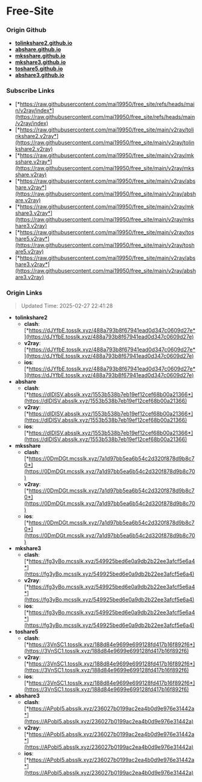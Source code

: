 # Free-Site

### Origin Github

- [**tolinkshare2.github.io**](https://github.com/tolinkshare2/tolinkshare2.github.io)
- [**abshare.github.io**](https://github.com/abshare/abshare.github.io)
- [**mksshare.github.io**](https://github.com/mksshare/mksshare.github.io)
- [**mkshare3.github.io**](https://github.com/mkshare3/mkshare3.github.io)
- [**toshare5.github.io**](https://github.com/toshare5/toshare5.github.io)
- [**abshare3.github.io**](https://github.com/abshare3/abshare3.github.io)

### Subscribe Links

- [*https://raw.githubusercontent.com/mai19950/free_site/refs/heads/main/v2ray/index*](https://raw.githubusercontent.com/mai19950/free_site/refs/heads/main/v2ray/index)
- [*https://raw.githubusercontent.com/mai19950/free_site/main/v2ray/tolinkshare2.v2ray*](https://raw.githubusercontent.com/mai19950/free_site/main/v2ray/tolinkshare2.v2ray)
- [*https://raw.githubusercontent.com/mai19950/free_site/main/v2ray/mksshare.v2ray*](https://raw.githubusercontent.com/mai19950/free_site/main/v2ray/mksshare.v2ray)
- [*https://raw.githubusercontent.com/mai19950/free_site/main/v2ray/abshare.v2ray*](https://raw.githubusercontent.com/mai19950/free_site/main/v2ray/abshare.v2ray)
- [*https://raw.githubusercontent.com/mai19950/free_site/main/v2ray/mkshare3.v2ray*](https://raw.githubusercontent.com/mai19950/free_site/main/v2ray/mkshare3.v2ray)
- [*https://raw.githubusercontent.com/mai19950/free_site/main/v2ray/toshare5.v2ray*](https://raw.githubusercontent.com/mai19950/free_site/main/v2ray/toshare5.v2ray)
- [*https://raw.githubusercontent.com/mai19950/free_site/main/v2ray/abshare3.v2ray*](https://raw.githubusercontent.com/mai19950/free_site/main/v2ray/abshare3.v2ray)

### Origin Links

> Updated Time: 2025-02-27 22:41:28

- **tolinkshare2**
  - **clash**: [*https://dJYfbE.tosslk.xyz/488a793b8f67941ead0d347c0609d27e*](https://dJYfbE.tosslk.xyz/488a793b8f67941ead0d347c0609d27e)
  - **v2ray**: [*https://dJYfbE.tosslk.xyz/488a793b8f67941ead0d347c0609d27e*](https://dJYfbE.tosslk.xyz/488a793b8f67941ead0d347c0609d27e)
  - **ios**: [*https://dJYfbE.tosslk.xyz/488a793b8f67941ead0d347c0609d27e*](https://dJYfbE.tosslk.xyz/488a793b8f67941ead0d347c0609d27e)
- **abshare**
  - **clash**: [*https://dIDlSV.absslk.xyz/1553b538b7eb19ef12cef68b00a21366*](https://dIDlSV.absslk.xyz/1553b538b7eb19ef12cef68b00a21366)
  - **v2ray**: [*https://dIDlSV.absslk.xyz/1553b538b7eb19ef12cef68b00a21366*](https://dIDlSV.absslk.xyz/1553b538b7eb19ef12cef68b00a21366)
  - **ios**: [*https://dIDlSV.absslk.xyz/1553b538b7eb19ef12cef68b00a21366*](https://dIDlSV.absslk.xyz/1553b538b7eb19ef12cef68b00a21366)
- **mksshare**
  - **clash**: [*https://0DmDGt.mcsslk.xyz/7a1d97bb5ea6b54c2d320f878d9b8c70*](https://0DmDGt.mcsslk.xyz/7a1d97bb5ea6b54c2d320f878d9b8c70)
  - **v2ray**: [*https://0DmDGt.mcsslk.xyz/7a1d97bb5ea6b54c2d320f878d9b8c70*](https://0DmDGt.mcsslk.xyz/7a1d97bb5ea6b54c2d320f878d9b8c70)
  - **ios**: [*https://0DmDGt.mcsslk.xyz/7a1d97bb5ea6b54c2d320f878d9b8c70*](https://0DmDGt.mcsslk.xyz/7a1d97bb5ea6b54c2d320f878d9b8c70)
- **mkshare3**
  - **clash**: [*https://fg3yBo.mcsslk.xyz/549925bed6e0a9db2b22ee3afcf5e6a4*](https://fg3yBo.mcsslk.xyz/549925bed6e0a9db2b22ee3afcf5e6a4)
  - **v2ray**: [*https://fg3yBo.mcsslk.xyz/549925bed6e0a9db2b22ee3afcf5e6a4*](https://fg3yBo.mcsslk.xyz/549925bed6e0a9db2b22ee3afcf5e6a4)
  - **ios**: [*https://fg3yBo.mcsslk.xyz/549925bed6e0a9db2b22ee3afcf5e6a4*](https://fg3yBo.mcsslk.xyz/549925bed6e0a9db2b22ee3afcf5e6a4)
- **toshare5**
  - **clash**: [*https://3VnSC1.tosslk.xyz/188d84e9699e699128fd417b16f892f6*](https://3VnSC1.tosslk.xyz/188d84e9699e699128fd417b16f892f6)
  - **v2ray**: [*https://3VnSC1.tosslk.xyz/188d84e9699e699128fd417b16f892f6*](https://3VnSC1.tosslk.xyz/188d84e9699e699128fd417b16f892f6)
  - **ios**: [*https://3VnSC1.tosslk.xyz/188d84e9699e699128fd417b16f892f6*](https://3VnSC1.tosslk.xyz/188d84e9699e699128fd417b16f892f6)
- **abshare3**
  - **clash**: [*https://APobI5.absslk.xyz/236027b0199ac2ea4b0d9e976e31442a*](https://APobI5.absslk.xyz/236027b0199ac2ea4b0d9e976e31442a)
  - **v2ray**: [*https://APobI5.absslk.xyz/236027b0199ac2ea4b0d9e976e31442a*](https://APobI5.absslk.xyz/236027b0199ac2ea4b0d9e976e31442a)
  - **ios**: [*https://APobI5.absslk.xyz/236027b0199ac2ea4b0d9e976e31442a*](https://APobI5.absslk.xyz/236027b0199ac2ea4b0d9e976e31442a)
